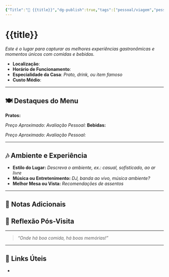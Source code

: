```yaml
---
{"Title":"🍹 {{title}}","dg-publish":true,"tags":["pessoal/viagem","pessoal/lugares/bares-gastronomia"],"permalink":"/0.Settings/template/4.2_bares&restaurantes/","dgPassFrontmatter":true}
---
```


#  {{title}}
_Este é o lugar para capturar as melhores experiências gastronômicas e momentos únicos com comidas e bebidas._
- **Localização**: 
- **Horário de Funcionamento**: 
- **Especialidade da Casa**: _Prato, drink, ou item famoso_
- **Custo Médio**: 

---
## 🍽️ Destaques do Menu
**Pratos:**

*Preço Aproximado:* 
*Avaliação Pessoal:* 
**Bebidas:** 

*Preço Aproximado:* 
*Avaliação Pessoal:* 

---

## 🎶 Ambiente e Experiência
- **Estilo do Lugar:** _Descreva o ambiente, ex.: casual, sofisticado, ao ar livre_
- **Música ou Entretenimento:** _DJ, banda ao vivo, música ambiente?_
- **Melhor Mesa ou Vista:** _Recomendações de assentos_

---
## 📔 Notas Adicionais

## 🐧 Reflexão Pós-Visita


---
> _“Onde há boa comida, há boas memórias!”_
---
## 🔗 Links Úteis
- 
